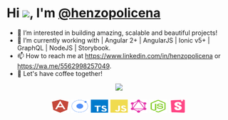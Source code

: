 <h1 align="left">Hi <img src="https://raw.githubusercontent.com/kaueMarques/kaueMarques/master/hi.gif" height="30px">, I'm <a target="_blank" href="https://www.instagram.com/henzopolicena/">@henzopolicena<a/></h1>

- 👀 I’m interested in building amazing, scalable and beautiful projects!
- 🌱 I’m currently working with | Angular 2+ | AngularJS | Ionic v5+ | GraphQL | NodeJS | Storybook.
- 📫 How to reach me at https://www.linkedin.com/in/henzopolicena or https://wa.me/5562998257049.
- 💬 Let's have coffee together!

<div align="center">
<img src="https://streak-stats.demolab.com?user=henzopolicena&theme=highcontrast&border_radius=8"/>
</div>

<div align="center" style="display: inline_block"><br>
  <img align="center" height="30" width="40" src="https://raw.githubusercontent.com/devicons/devicon/master/icons/angularjs/angularjs-plain.svg">
  <img align="center" height="30" width="40" src="https://raw.githubusercontent.com/devicons/devicon/master/icons/ionic/ionic-original.svg">
  <img align="center" height="30" width="40" src="https://raw.githubusercontent.com/devicons/devicon/master/icons/typescript/typescript-plain.svg">
  <img align="center" height="30" width="40" src="https://raw.githubusercontent.com/devicons/devicon/master/icons/javascript/javascript-plain.svg">
  <img align="center" height="30" width="40" src="https://raw.githubusercontent.com/devicons/devicon/master/icons/graphql/graphql-plain.svg">
  <img align="center" height="30" width="40" src="https://raw.githubusercontent.com/devicons/devicon/master/icons/nodejs/nodejs-original.svg">
  <img align="center" height="30" width="40" src="https://raw.githubusercontent.com/devicons/devicon/master/icons/storybook/storybook-original.svg">
</div>
